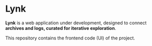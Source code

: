 # Lynk

**Lynk** is a web application under development, designed to connect **archives and logs, curated for iterative exploration**.  

This repository contains the frontend code (UI) of the project.
